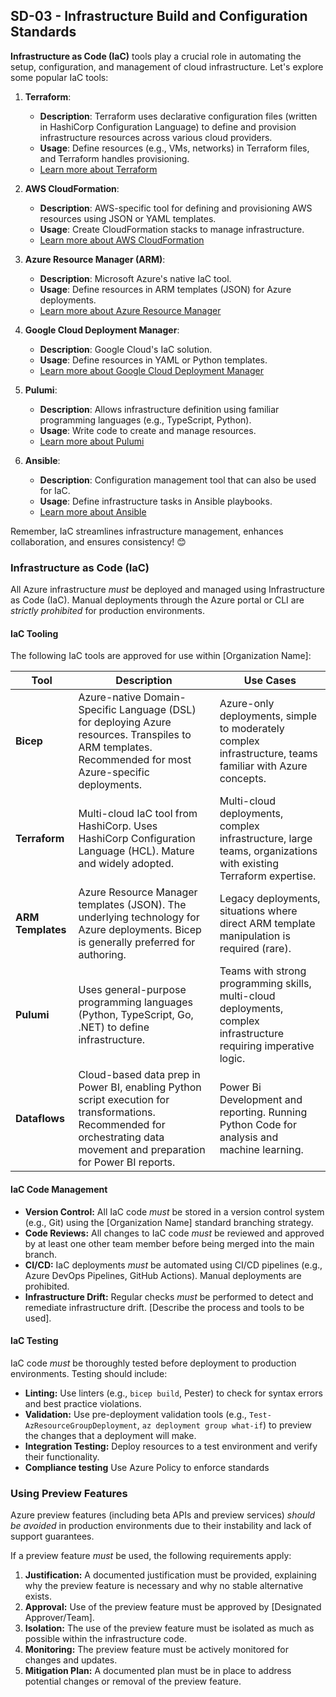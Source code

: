 ## SD-03 - Infrastructure Build and Configuration Standards

**Infrastructure as Code (IaC)** tools play a crucial role in automating the setup, configuration, and management of cloud infrastructure. Let's explore some popular IaC tools:

1. **Terraform**:
   - **Description**: Terraform uses declarative configuration files (written in HashiCorp Configuration Language) to define and provision infrastructure resources across various cloud providers.
   - **Usage**: Define resources (e.g., VMs, networks) in Terraform files, and Terraform handles provisioning.
   - [Learn more about Terraform](https://bluelight.co/blog/best-infrastructure-as-code-tools#terraform)

2. **AWS CloudFormation**:
   - **Description**: AWS-specific tool for defining and provisioning AWS resources using JSON or YAML templates.
   - **Usage**: Create CloudFormation stacks to manage infrastructure.
   - [Learn more about AWS CloudFormation](https://bluelight.co/blog/best-infrastructure-as-code-tools#aws-cloudformation)

3. **Azure Resource Manager (ARM)**:
   - **Description**: Microsoft Azure's native IaC tool.
   - **Usage**: Define resources in ARM templates (JSON) for Azure deployments.
   - [Learn more about Azure Resource Manager](https://bluelight.co/blog/best-infrastructure-as-code-tools#azure-resource-manager)

4. **Google Cloud Deployment Manager**:
   - **Description**: Google Cloud's IaC solution.
   - **Usage**: Define resources in YAML or Python templates.
   - [Learn more about Google Cloud Deployment Manager](https://bluelight.co/blog/best-infrastructure-as-code-tools#google-cloud-deployment-manager)

5. **Pulumi**:
   - **Description**: Allows infrastructure definition using familiar programming languages (e.g., TypeScript, Python).
   - **Usage**: Write code to create and manage resources.
   - [Learn more about Pulumi](https://bluelight.co/blog/best-infrastructure-as-code-tools#pulumi)

6. **Ansible**:
   - **Description**: Configuration management tool that can also be used for IaC.
   - **Usage**: Define infrastructure tasks in Ansible playbooks.
   - [Learn more about Ansible](https://bluelight.co/blog/best-infrastructure-as-code-tools#ansible)

Remember, IaC streamlines infrastructure management, enhances collaboration, and ensures consistency! 😊
### Infrastructure as Code (IaC)

All Azure infrastructure *must* be deployed and managed using Infrastructure as Code (IaC).  Manual deployments through the Azure portal or CLI are *strictly prohibited* for production environments.

#### IaC Tooling

The following IaC tools are approved for use within [Organization Name]:

| Tool        | Description                                                                                                                                                              | Use Cases                                                                                                                             |
|-------------|--------------------------------------------------------------------------------------------------------------------------------------------------------------------------|---------------------------------------------------------------------------------------------------------------------------------------|
| **Bicep**   | Azure-native Domain-Specific Language (DSL) for deploying Azure resources.  Transpiles to ARM templates.  Recommended for most Azure-specific deployments.               | Azure-only deployments, simple to moderately complex infrastructure, teams familiar with Azure concepts.                             |
| **Terraform**| Multi-cloud IaC tool from HashiCorp. Uses HashiCorp Configuration Language (HCL).  Mature and widely adopted.                                                           | Multi-cloud deployments, complex infrastructure, large teams, organizations with existing Terraform expertise.                      |
| **ARM Templates** | Azure Resource Manager templates (JSON).  The underlying technology for Azure deployments.  Bicep is generally preferred for authoring.                           | Legacy deployments, situations where direct ARM template manipulation is required (rare).                                        |
| **Pulumi**    | Uses general-purpose programming languages (Python, TypeScript, Go, .NET) to define infrastructure.                                                                | Teams with strong programming skills, multi-cloud deployments, complex infrastructure requiring imperative logic.                   |
|**Dataflows** | Cloud-based data prep in Power BI, enabling Python script execution for transformations. Recommended for orchestrating data movement and preparation for Power BI reports.| Power Bi Development and reporting. Running Python Code for analysis and machine learning.                                           |
#### IaC Code Management

*   **Version Control:** All IaC code *must* be stored in a version control system (e.g., Git) using the [Organization Name] standard branching strategy.
*   **Code Reviews:** All changes to IaC code *must* be reviewed and approved by at least one other team member before being merged into the main branch.
*   **CI/CD:**  IaC deployments *must* be automated using CI/CD pipelines (e.g., Azure DevOps Pipelines, GitHub Actions). Manual deployments are prohibited.
*   **Infrastructure Drift:** Regular checks *must* be performed to detect and remediate infrastructure drift.  [Describe the process and tools to be used].

#### IaC Testing

IaC code *must* be thoroughly tested before deployment to production environments.  Testing should include:

*   **Linting:**  Use linters (e.g., `bicep build`, Pester) to check for syntax errors and best practice violations.
*   **Validation:**  Use pre-deployment validation tools (e.g., `Test-AzResourceGroupDeployment`, `az deployment group what-if`) to preview the changes that a deployment will make.
*   **Integration Testing:**  Deploy resources to a test environment and verify their functionality.
*    **Compliance testing** Use Azure Policy to enforce standards

### Using Preview Features

Azure preview features (including beta APIs and preview services) *should be avoided* in production environments due to their instability and lack of support guarantees.

If a preview feature *must* be used, the following requirements apply:

1.  **Justification:** A documented justification must be provided, explaining why the preview feature is necessary and why no stable alternative exists.
2.  **Approval:** Use of the preview feature must be approved by [Designated Approver/Team].
3.  **Isolation:** The use of the preview feature must be isolated as much as possible within the infrastructure code.
4.  **Monitoring:** The preview feature must be actively monitored for changes and updates.
5.  **Mitigation Plan:** A documented plan must be in place to address potential changes or removal of the preview feature.

